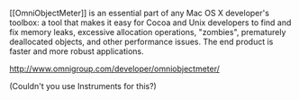 

[[OmniObjectMeter]] is an essential part of any Mac OS X developer's toolbox: a tool that makes it easy for Cocoa and Unix developers to find and fix memory leaks, excessive allocation operations, "zombies", prematurely deallocated objects, and other performance issues. The end product is faster and more robust applications.

http://www.omnigroup.com/developer/omniobjectmeter/

(Couldn't you use Instruments for this?)